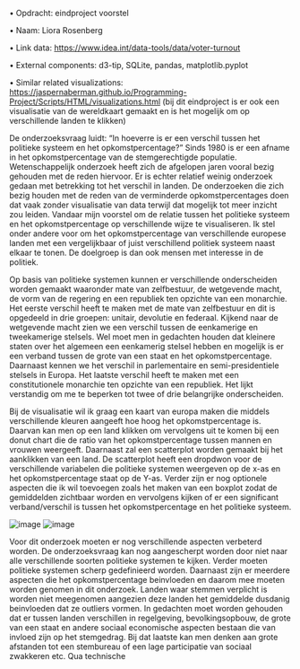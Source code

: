 •	Opdracht: eindproject voorstel

•	Naam: Liora Rosenberg

•	Link data: https://www.idea.int/data-tools/data/voter-turnout

• External components: d3-tip, SQLite, pandas, matplotlib.pyplot

• Similar related visualizations: https://jaspernaberman.github.io/Programming-Project/Scripts/HTML/visualizations.html (bij dit eindproject is er ook een visualisatie van de wereldkaart gemaakt en is het mogelijk om op verschillende landen te klikken)



De onderzoeksvraag luidt: “In hoeverre is er een verschil tussen het politieke systeem en het opkomstpercentage?”
Sinds 1980 is er een afname in het opkomstpercentage van de stemgerechtigde populatie. Wetenschappelijk onderzoek heeft zich de afgelopen jaren vooral bezig gehouden met de reden hiervoor. Er is echter relatief weinig onderzoek gedaan met betrekking tot het verschil in landen. De onderzoeken die zich bezig houden met de reden van de verminderde opkomstpercentages doen dat vaak zonder visualisatie van data terwijl dat mogelijk tot meer inzicht zou leiden. Vandaar mijn voorstel om de relatie tussen het politieke systeem en het opkomstpercentage op verschillende wijze te visualiseren. Ik stel onder andere voor om het opkomstpercentage van verschillende europese landen met een vergelijkbaar of juist verschillend politiek systeem naast elkaar te tonen. De doelgroep is dan ook mensen met interesse in de politiek.

Op basis van politieke systemen kunnen er verschillende onderscheiden worden gemaakt waaronder mate van zelfbestuur, de wetgevende macht, de vorm van de regering en een republiek ten opzichte van een monarchie. Het eerste verschil heeft te maken met de mate van zelfbestuur en dit is opgedeeld in drie groepen: unitair, devolutie en federaal. Kijkend naar de wetgevende macht zien we een verschil tussen de eenkamerige en tweekamerige stelsels. Wel moet men in gedachten houden dat kleinere staten over het algemeen een eenkamerig stelsel hebben en mogelijk is er een verband tussen de grote van een staat en het opkomstpercentage. Daarnaast kennen we het verschil in parlementaire en semi-presidentiele stelsels in Europa. Het laatste verschil heeft te maken met een constitutionele monarchie ten opzichte van een republiek. Het lijkt verstandig om me te beperken tot twee of drie belangrijke onderscheiden.

Bij de visualisatie wil ik graag een kaart van europa maken die middels verschillende kleuren aangeeft hoe hoog het opkomstpercentage is. Daarvan kan men op een land klikken om vervolgens uit te komen bij een donut chart die de ratio van het opkomstpercentage tussen mannen en vrouwen weergeeft. Daarnaast zal een scatterplot worden gemaakt bij het aanklikken van een land. De scatterplot heeft een dropdwon voor de verschillende variabelen die politieke systemen weergeven op de x-as en het opkomstpercentage staat op de Y-as. Verder zijn er nog optionele aspecten die ik wil toevoegen zoals het maken van een boxplot zodat de gemiddelden zichtbaar worden en vervolgens kijken of er een significant verband/verschil is tussen het opkomstpercentage en het politieke systeem.  


![image](https://user-images.githubusercontent.com/44025069/50769129-40483300-1283-11e9-85d7-1e3c132d1a7a.png)
![image](https://user-images.githubusercontent.com/44025069/50769854-8c947280-1285-11e9-8397-dff4866cfb8c.png)


Voor dit onderzoek moeten er nog verschillende aspecten verbeterd worden. De onderzoeksvraag kan nog aangescherpt worden door niet naar alle verschillende soorten politieke systemen te kijken. Verder moeten politieke systemen scherp gedefinieerd worden. Daarnaast zijn er meerdere aspecten die het opkomstpercentage beinvloeden en daarom mee moeten worden genomen in dit onderzoek. Landen waar stemmen verplicht is worden niet meegenomen aangezien deze landen het gemiddelde dusdanig beinvloeden dat ze outliers vormen. In gedachten moet worden gehouden dat er tussen landen verschillen in regelgeving, bevolkingsopbouw, de grote van een staat en andere sociaal economische aspecten bestaan die van invloed zijn op het stemgedrag. Bij dat laatste kan men denken aan grote afstanden tot een stembureau of een lage participatie van sociaal zwakkeren etc. Qua technische
